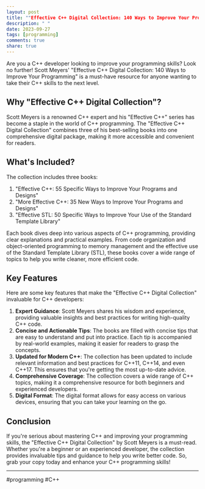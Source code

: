 ```yaml
---
layout: post
title: ""Effective C++ Digital Collection: 140 Ways to Improve Your Programming" by Scott Meyers"
description: " "
date: 2023-09-27
tags: [programming]
comments: true
share: true
---
```


Are you a C++ developer looking to improve your programming skills? Look no further! Scott Meyers' "Effective C++ Digital Collection: 140 Ways to Improve Your Programming" is a must-have resource for anyone wanting to take their C++ skills to the next level.

## Why "Effective C++ Digital Collection"?

Scott Meyers is a renowned C++ expert and his "Effective C++" series has become a staple in the world of C++ programming. The "Effective C++ Digital Collection" combines three of his best-selling books into one comprehensive digital package, making it more accessible and convenient for readers.

## What's Included?

The collection includes three books:

1. "Effective C++: 55 Specific Ways to Improve Your Programs and Designs"
2. "More Effective C++: 35 New Ways to Improve Your Programs and Designs"
3. "Effective STL: 50 Specific Ways to Improve Your Use of the Standard Template Library"

Each book dives deep into various aspects of C++ programming, providing clear explanations and practical examples. From code organization and object-oriented programming to memory management and the effective use of the Standard Template Library (STL), these books cover a wide range of topics to help you write cleaner, more efficient code.

## Key Features

Here are some key features that make the "Effective C++ Digital Collection" invaluable for C++ developers:

1. **Expert Guidance**: Scott Meyers shares his wisdom and experience, providing valuable insights and best practices for writing high-quality C++ code.
2. **Concise and Actionable Tips**: The books are filled with concise tips that are easy to understand and put into practice. Each tip is accompanied by real-world examples, making it easier for readers to grasp the concepts.
3. **Updated for Modern C++**: The collection has been updated to include relevant information and best practices for C++11, C++14, and even C++17. This ensures that you're getting the most up-to-date advice.
4. **Comprehensive Coverage**: The collection covers a wide range of C++ topics, making it a comprehensive resource for both beginners and experienced developers.
5. **Digital Format**: The digital format allows for easy access on various devices, ensuring that you can take your learning on the go.

## Conclusion

If you're serious about mastering C++ and improving your programming skills, the "Effective C++ Digital Collection" by Scott Meyers is a must-read. Whether you're a beginner or an experienced developer, the collection provides invaluable tips and guidance to help you write better code. So, grab your copy today and enhance your C++ programming skills!

***

#programming #C++